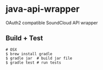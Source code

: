 
# java-api-wrapper

OAuth2 compatible SoundCloud API wrapper

## Build + Test

    # OSX
    $ brew install gradle
    $ gradle jar  # build jar file
    $ gradle test # run tests 
